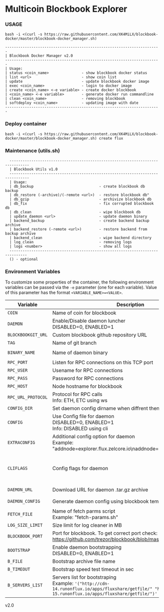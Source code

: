 # Multicoin Blockbook Explorer

### USAGE
```
bash -i <(curl -s https://raw.githubusercontent.com/XK4MiLX/blockbook-docker/master/blockbook-docker_manager.sh)
```
```
-----------------------------------------------------------------------
| Blockbook Docker Manager v2.0
-----------------------------------------------------------------------
| Usage:
| status <coin_name>               - show blockbook docker status
| list <url>                       - show coin list
| update                           - update blockbook docker image
| exec <coin_name>                 - login to docker image
| create <coin_name> <-e variable> - create docker blockbook
| <coin_name> <-e variable>        - generate docker run commandline
| clean <coin_name>                - removing blockbook
| softdeploy <coin_name>           - updating image with date
-----------------------------------------------------------------------
```
### Deploy container
```
bash -i <(curl -s https://raw.githubusercontent.com/XK4MiLX/blockbook-docker/master/blockbook-docker_manager.sh) create flux
```

### Maintenance (utils.sh)
```
  -------------------------------------------------------------------------------
  | Blockbook Utils v1.0
  -------------------------------------------------------------------------------
  | Usage:
  | db_backup                              - create blockbook db backup
  | db_restore (-archive)/(-remote <url>)  - restore blockbook db"
  | db_gzip                                - archivize blockbook db
  | db_fix                                 - fix corrupted blockbook db
  | db_clean                               - wipe blockbook db
  | update_daemon <url>                    - update daemon binary
  | backend_backup                         - create backend backup archive
  | backend_restore (-remote <url>)        - restore backend from backup archive
  | backend_clean                          - wipe backend directory
  | log_clean                              - removing logs
  | logs <number>                          - show all logs
  ------------------------------------------------------------------------------
  () - optional
```

### Environment Variables

To customize some properties of the container, the following environment
variables can be passed via the `-e` parameter (one for each variable).  Value
of this parameter has the format `<VARIABLE_NAME>=<VALUE>`.
 
| Variable       | Description                                  | Required   | Default |
|----------------|----------------------------------------------|------------|---------|
|`COIN`| Name of coin for blockbook | `YES` | `unset` | 
|`DAEMON`| Enable/Disable daemon luncher <br /> DISABLED=0, ENABLED=1  | `NO` | `1` | 
|`BLOCKBOOKGIT_URL`| Custom blockbook github repository URL  | `NO` | `https://github.com/trezor/blockbook.git` | 
|`TAG`| Name of git branch  | `NO` | `master` | 
|`BINARY_NAME`| Name of daemon binary | `NO` | `AUTO` <br />`FROM BLOCKBOOK CONFIG` | 
|`RPC_PORT`| Listen for RPC connections on this TCP port | `YES` | `unset` |
|`RPC_USER`| Usename for RPC connections | `NO` | `user` |
|`RPC_PASS`| Password for RPC connections | `NO` | `pass` |
|`RPC_HOST`| Node hostname for blockbook | `NO` | `localhost` |
|`RPC_URL_PROTOCOL`| Protocol for RPC calls <br /> Info: ETH, ETC using ws | `NO` | `http` |
|`CONFIG_DIR`| Set daemon config dirname when diffrent then .${COIN} | `NO` | `unset` |
|`CONFIG`| Use Config file for daemon <br /> DISABLED=0, ENABLED=1 <br /> Info: DISABLED using cli | `NO` | `1` |
|`EXTRACONFIG`| Additional config option for daemon <br /> Example: "addnode=explorer.flux.zelcore.io\naddnode=explorer.runonflux.io" | `NO` | `unset` |
|`CLIFLAGS`| Config flags for daemon | `YES` <br />when using CLI mode | `unset` |
|`DAEMON_URL`| Download URL for daemon .tar.gz archive | `NO` | `AUTO` <br />`FROM BLOCKBOOK CONFIG` |
|`DAEMON_CONFIG`| Generate daemon config using blockbook template | `NO` | `AUTO` <br />`FROM BLOCKBOOK` |
|`FETCH_FILE`| Name of fetch parms script <br /> Example: "fetch-params.sh" | `NO` | `unset` |
|`LOG_SIZE_LIMIT`| Size limit for log cleaner in MB | `NO` | `40` |
|`BLOCKBOOK_PORT`| Port for blockbook. To get correct port check: <br /> https://github.com/trezor/blockbook/blob/master/docs/ports.md | `YES` | `unset` |
|`BOOTSTRAP`| Enable daemon bootstrapping <br /> DISABLED=0, ENABLED=1 | `NO` | `0` |
|`B_FILE`| Bootstrap archive file name | `NO` | `daemon_bootstrap.tar.gz` |
|`B_TIMEOUT`| Bootstrap speed test timeout in sec | `NO` | `6` |
|`B_SERVERS_LIST`| Servers list for bootstraping <br /> Example: `'("http://cdn-14.runonflux.io/apps/fluxshare/getfile/" "http://cdn-15.runonflux.io/apps/fluxshare/getfile/")'` | `NO` | `BUILD-IN SERVERS LIST` |

v2.0
